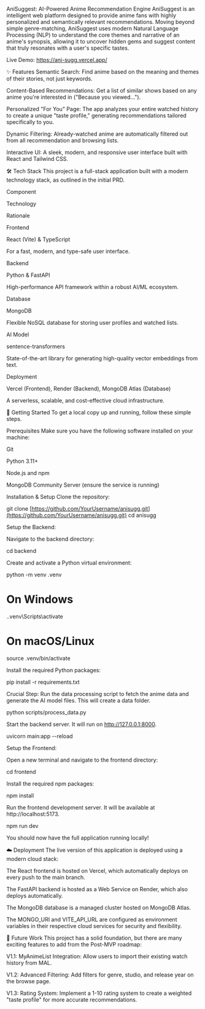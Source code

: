 AniSuggest: AI-Powered Anime Recommendation Engine
AniSuggest is an intelligent web platform designed to provide anime fans with highly personalized and semantically relevant recommendations. Moving beyond simple genre-matching, AniSuggest uses modern Natural Language Processing (NLP) to understand the core themes and narrative of an anime's synopsis, allowing it to uncover hidden gems and suggest content that truly resonates with a user's specific tastes.

Live Demo: https://ani-sugg.vercel.app/

✨ Features
Semantic Search: Find anime based on the meaning and themes of their stories, not just keywords.

Content-Based Recommendations: Get a list of similar shows based on any anime you're interested in ("Because you viewed...").

Personalized "For You" Page: The app analyzes your entire watched history to create a unique "taste profile," generating recommendations tailored specifically to you.

Dynamic Filtering: Already-watched anime are automatically filtered out from all recommendation and browsing lists.

Interactive UI: A sleek, modern, and responsive user interface built with React and Tailwind CSS.

🛠️ Tech Stack
This project is a full-stack application built with a modern technology stack, as outlined in the initial PRD.

Component

Technology

Rationale

Frontend

React (Vite) & TypeScript

For a fast, modern, and type-safe user interface.

Backend

Python & FastAPI

High-performance API framework within a robust AI/ML ecosystem.

Database

MongoDB

Flexible NoSQL database for storing user profiles and watched lists.

AI Model

sentence-transformers

State-of-the-art library for generating high-quality vector embeddings from text.

Deployment

Vercel (Frontend), Render (Backend), MongoDB Atlas (Database)

A serverless, scalable, and cost-effective cloud infrastructure.

🚀 Getting Started
To get a local copy up and running, follow these simple steps.

Prerequisites
Make sure you have the following software installed on your machine:

Git

Python 3.11+

Node.js and npm

MongoDB Community Server (ensure the service is running)

Installation & Setup
Clone the repository:

git clone [https://github.com/YourUsername/anisugg.git](https://github.com/YourUsername/anisugg.git)
cd anisugg

Setup the Backend:

Navigate to the backend directory:

cd backend

Create and activate a Python virtual environment:

python -m venv .venv
# On Windows
.\.venv\Scripts\activate
# On macOS/Linux
source .venv/bin/activate

Install the required Python packages:

pip install -r requirements.txt

Crucial Step: Run the data processing script to fetch the anime data and generate the AI model files. This will create a data folder.

python scripts/process_data.py

Start the backend server. It will run on http://127.0.0.1:8000.

uvicorn main:app --reload

Setup the Frontend:

Open a new terminal and navigate to the frontend directory:

cd frontend

Install the required npm packages:

npm install

Run the frontend development server. It will be available at http://localhost:5173.

npm run dev

You should now have the full application running locally!

☁️ Deployment
The live version of this application is deployed using a modern cloud stack:

The React frontend is hosted on Vercel, which automatically deploys on every push to the main branch.

The FastAPI backend is hosted as a Web Service on Render, which also deploys automatically.

The MongoDB database is a managed cluster hosted on MongoDB Atlas.

The MONGO_URI and VITE_API_URL are configured as environment variables in their respective cloud services for security and flexibility.

📝 Future Work
This project has a solid foundation, but there are many exciting features to add from the Post-MVP roadmap:

V1.1: MyAnimeList Integration: Allow users to import their existing watch history from MAL.

V1.2: Advanced Filtering: Add filters for genre, studio, and release year on the browse page.

V1.3: Rating System: Implement a 1-10 rating system to create a weighted "taste profile" for more accurate recommendations.
